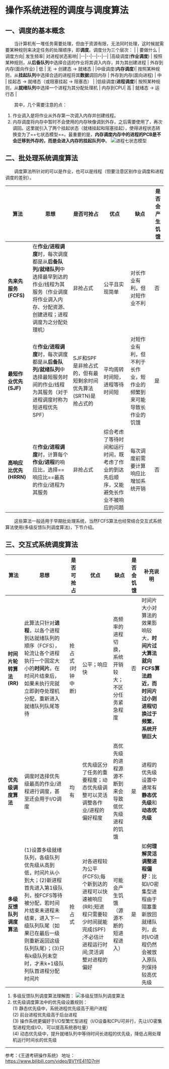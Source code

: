 # 操作系统进程的调度与调度算法

## 一、调度的基本概念
&emsp;&emsp;当计算机有一堆任务需要处理，但由于资源有限，无法同时处理，这时候就需要某种规则来决定任务的处理顺序，即**调度**。调度分为三个层次：
|  | 要做什么 |  调度方向| 发生频率| 对进程状态影响|
|--|--|--|--|--|
|高级调度(**作业调度**) | 按照某种规则，从**后备队列**中选择合适的作业将其调入内存，并为其创建进程 | 外存到内存(面向作业) | 低 | 无 -> 创建态 -> 就绪态 |
|中级调度(**内存调度**)| 按照某种规则，从**挂起队列**中选择合适的进程将其**数据**调回内存 | 外存到内存(面向进程) | 中 | 挂起态 -> 就绪态（或阻塞挂起 -> 阻塞态） |
|低级调度(**进程调度**)| 按照某种规则，从**就绪队列**中选择一个进程为其分配处理机 | 内存到CPU| 高 | 就绪态 -> 运行态 |

&emsp;&emsp;其中，几个需要注意的点：
 1. 作业调入是将作业从外存第一次调入内存并创建线程。
 2. 内存调度将内存中暂时不会使用的内存映像调到外存，之后需要使用了，再次调回。这里就引入了两个挂起状态（就绪挂起和阻塞挂起），使得进程状态转换变为了==七状态模型==。最重要的是，**内存调度内存中的进程的PCB是不会迁移到外存的，而是会进入内存的挂起队列中**。
![进程七状态模型](https://img-blog.csdnimg.cn/20210226193754742.png?x-oss-process=image/watermark,type_ZmFuZ3poZW5naGVpdGk,shadow_10,text_aHR0cHM6Ly9ibG9nLmNzZG4ubmV0L3dlaXhpbl8zODgzNjI3Mw==,size_16,color_FFFFFF,t_70#pic_center)
## 二、批处理系统调度算法
&emsp;&emsp;调度算法所针对的可以是作业，也可以是线程（但要注意区别作业调度和进程调度的差别）。

| 算法 | 思想 | 是否可抢占 | 优点 | 缺点 | 是否会产生饥饿 |
|--|--|--|--|--|--|
| **先来先服务(FCFS)** | 在**作业/进程调度**时，每次调度都是从**后备队列/就绪队列**中选择最早到达的作业/线程为其服务（作业调度将作业调入内存、分配资源、创建进程；进程调度为之分配处理机） | 非抢占式 | 公平且实现简单 | 对长作业有利，但对短作业不利  | 否 |
| **最短作业优先(SJF)** | 在**作业/进程调度**时，每次调度都是从**后备队列/就绪队列**中选择最短服务时间的作业/线程为其服务（对于进程调度时称为短进程优先SPF） | SJF和SPF是非抢占式的，但有最短剩余时间优先算法(SRTN)是抢占式的 | 平均周转时间短，进程等待时间短 | 对短作业有利，但不利于长作业，短作业的频繁到来可能导致长作业的饥饿  | 是 |
| **高响应比优先(HRRN)** | 在**作业/进程调度**时，计算每个**作业/进程**的响应比，选择==响应比==最高的作业/进程为其服务 | 非抢占式 | 综合考虑了等待时间和运行时间，既考虑了作业的到达先后顺序，又能避免长作业不被响应的问题 |  每次调度前需要计算响应比增加系统开销 | 否 |

&emsp;&emsp;这些算法一般适用于早期批处理系统，当然FCFS算法也经常结合交互式系统算法使用(多级反馈队列调度算法)，下节介绍。
## 三、交互式系统调度算法
| 算法 | 思想 | 是否可抢占 | 优点 | 缺点 | 是否会饥饿 | 补充说明 |
|--|--|--|--|--|--|--|
| **时间片轮转算法(RR)** | 此算法只针对**进程**，以各个进程到达就绪队列的顺序（FCFS），轮流让各个进程执行一个固定大小的**时间片**。在时间片结束后，如果未执行完就立即剥夺处理机分配，重新进入就绪队列队尾等待 | 抢占式(时钟中断) | 公平；响应快 | 高频率的进程切换，系统开销较大；不区分任务紧急程度 | 否 | 时间片大小对算法的效果影响较大，**时间片过大算法就向FCFS算法趋近，而时间片过小则进程切换过于频繁，系统开销巨大** |
| **优先级调度算法** | 调度时选择优先级最高的作业/进程进行调度，甚至还会用于I/O调度 | 均有 | 优先级区分了任务的重要程度；动态优先级调整可以灵活调整各作业/进程的偏好程度 | 高优先级的进程源源不断到来会导致低优先级进程的饥饿 | 是 | 进程的优先级设置中通常有**静态优先级**和**动态优先级**|
| **多级反馈队列调度算法** | (1)设置多级就绪队列，各级队列优先级从高到低，时间片从小到大；(2)新进程首先进入第1级队列，按FCFS等待被分配，若时间片结束未进程未结束，进入下一级队列队尾（如果已在最后一级则重新返回这级队列队尾）；(3)只有k级队列未空时，才未k+1级队列队首进程分配时间片 | 抢占式 | 对各进程较为公平(FCFS);每个新到达的进程可以快速被响应(RR);短进程只需要较少时间就能完成(SPF) ;不必估计进程运行时间;灵活调整对进程的偏好| 可能会产生饥饿（源源不断的短进程进入） | 是 | 如**何理解灵活调整进程偏好**：比如I/O密集型进程由于阻塞重新放回就绪队列，此时I/O进程仍然会被放入原队列保持较高优先级 |
 1. 多级反馈队列调度算法理解图：
![多级反馈队列调度算法](https://img-blog.csdnimg.cn/20210227104747956.png?x-oss-process=image/watermark,type_ZmFuZ3poZW5naGVpdGk,shadow_10,text_aHR0cHM6Ly9ibG9nLmNzZG4ubmV0L3dlaXhpbl8zODgzNjI3Mw==,size_16,color_FFFFFF,t_70#pic_center)
2. 优先级调度算法中的优先级设置规则：\
(1) 静态优先级中，系统进程优先级高于用户进程 \
(2) 前台进程优先级高于后台进程 \
(3) 操作系统更偏好于I/O型繁忙型进程（I/O设备和CPU可并行，先让I/O密集型进程完成I/O，  可以提高系统吞吐量）\
(4) 动态优先级中，提升就绪队列中等待时间长进程的优先级，降低占用处理机运行时间长的优先级

------
参考：《王道考研操作系统》
地址：https://www.bilibili.com/video/BV1YE411D7nH
